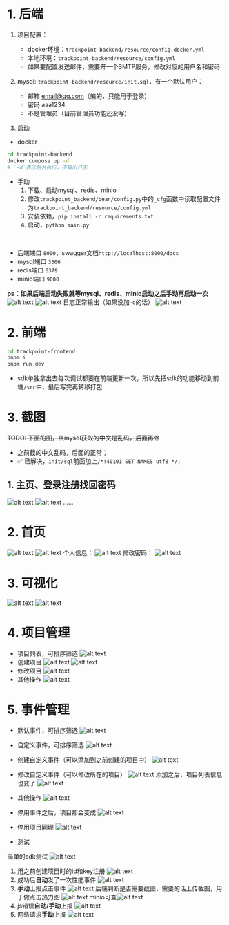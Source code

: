 # 1. 后端

1. 项目配置：
    - docker环境：`trackpoint-backend/resource/config.docker.yml`
    - 本地环境：`trackpoint-backend/resource/config.yml`
    - 如果要配置发送邮件，需要开一个SMTP服务，修改对应的用户名和密码

2. mysql: `trackpoint-backend/resource/init.sql`，有一个默认用户：
    - 邮箱 email@qq.com（编的，只能用于登录）
    - 密码 aaa1234
    - 不是管理员（目前管理员功能还没写）
3. 启动

- docker
```bash
cd trackpoint-backend
docker compose up -d
# `-d`表示后台执行，不输出日志
```

- 手动
    1. 下载、启动mysql、redis、minio
    2. 修改`trackpoint_backend/bean/config.py`中的`_cfg`函数中读取配置文件为`trackpoint_backend/resource/config.yml`
    3. 安装依赖，`pip install -r requirements.txt`
    4. 启动，`python main.py`
<br/>

 - 后端端口 `8000`，swagger文档`http://localhost:8000/docs`
 - mysql端口 `3306`
 - redis端口 `6379`
 - minio端口 `9000`


**ps：如果后端启动失败就等mysql、redis、minio启动之后手动再启动一次**
![alt text](README-image/image-26.png)
![alt text](README-image/image-27.png)
日志正常输出（如果没加`-d`的话）
![alt text](README-image/image-29.png)


# 2. 前端

```bash
cd trackpoint-frontend
pnpm i
pnpm run dev
```

- sdk单独拿出去每次调试都要在前端更新一次，所以先把sdk的功能移动到前端`/src`中，最后写完再转移打包


# 3. 截图

~~TODO: 下面的图，从mysql获取的中文是乱码，后面再修~~  
- 之前截的中文乱码，后面的正常；
- :white_check_mark: 已解决，`init/sql`前面加上`/*!40101 SET NAMES utf8 */;`

## 1. 主页、登录注册找回密码
![alt text](README-image/image.png)
![alt text](README-image/image-1.png)
......

# 2. 首页
![alt text](README-image/image-2.png)
![alt text](README-image/image-30.png)
个人信息：
![alt text](README-image/image-31.png)
修改密码：
![alt text](README-image/image-32.png)

# 3. 可视化
![alt text](README-image/image-3.png)
![alt text](README-image/image-4.png)


# 4. 项目管理

- 项目列表，可排序筛选
![alt text](README-image/image-5.png)
- 创建项目
![alt text](README-image/image-6.png)
![alt text](README-image/image-7.png)
- 修改项目
![alt text](README-image/image-8.png)
- 其他操作
![alt text](README-image/image-9.png)


# 5. 事件管理

- 默认事件，可排序筛选
![alt text](README-image/image-10.png)
- 自定义事件，可排序筛选
![alt text](README-image/image-11.png)
- 创建自定义事件（可以添加到之前创建的项目中）
![alt text](README-image/image-12.png)
- 修改自定义事件（可以修改所在的项目）
![alt text](README-image/image-13.png)
添加之后，项目列表信息也变了
![alt text](README-image/image-15.png)
- 其他操作
![alt text](README-image/image-14.png)
- 停用事件之后，项目那会变成
![alt text](README-image/image-16.png)
- 停用项目同理
![alt text](README-image/image-25.png)

- 测试

简单的sdk测试
![alt text](README-image/image-17.png)
1. 用之前创建项目时的id和key注册
![alt text](README-image/image-18.png)
1. 成功后**自动**发了一次性能事件
![alt text](README-image/image-19.png)
1. **手动**上报点击事件
![alt text](README-image/image-20.png)
后端判断是否需要截图，需要的话上传截图，用于做点击热力图
![alt text](README-image/image-21.png)
minio可查![alt text](README-image/image-22.png)
1. js错误**自动/手动**上报
![alt text](README-image/image-23.png)
1. 网络请求**手动**上报
![alt text](README-image/image-24.png)
